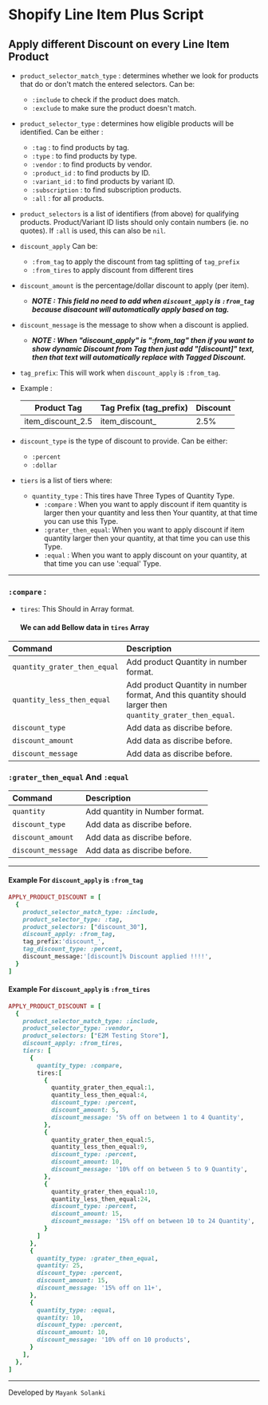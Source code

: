# Shopify Line Item Plus Script

## Apply different Discount on every Line Item Product

- `product_selector_match_type` : determines whether we look for products that do or don't match the entered selectors. Can be:
  - `:include` to check if the product does match.
  - `:exclude` to make sure the product doesn't match.
 
- `product_selector_type` : determines how eligible products will be identified. Can be either :
  - `:tag` : to find products by tag.
  - `:type` : to find products by type.
  - `:vendor` : to find products by vendor.
  - `:product_id` : to find products by ID.
  - `:variant_id` : to find products by variant ID.
  - `:subscription` : to find subscription products.
  - `:all` : for all products.
  
- `product_selectors` is a list of identifiers (from above) for qualifying products. Product/Variant ID lists should only contain numbers (ie. no quotes). If `:all` is used, this can also be `nil`.

- `discount_apply` Can be:
  - `:from_tag` to apply the discount from tag splitting of `tag_prefix`
  - `:from_tires` to apply discount from different tires

- `discount_amount` is the percentage/dollar discount to apply (per item).
  - ***NOTE : This field no need to add when `discount_apply` is `:from_tag` because disacount will automatically apply based on tag.***

- `discount_message` is the message to show when a discount is applied.
  - ***NOTE : When "discount_apply" is ":from_tag" then if you want to show dynamic Discount from Tag then just add "[discount]" text, then that text will automatically replace with Tagged Discount.***
  
- `tag_prefix`: This will work when `discount_apply` is `:from_tag`.
- Example :
  
   |    Product Tag    | Tag Prefix (tag_prefix) | Discount |
   |-------------------|-------------------------|----------|
   | item_discount_2.5 | item_discount_          | 2.5%     |


- `discount_type` is the type of discount to provide. Can be either:
    - `:percent`
    - `:dollar`
    
- `tiers` is a list of tiers where:
  - `quantity_type` : This tires have Three Types of Quantity Type.
    - `:compare` : When you want to apply discount if item quantity is larger then your quantity and less then Your quantity, at that time you can use this Type.
    - `:grater_then_equal`: When you want to apply discount if item  quantity larger then your quantity, at that time you can use this Type.
    - `:equal` : When you want to apply discount on your quantity, at that time you can use ':equal' Type.
    
---

### `:compare` :
- `tires`: This Should in Array format.

  #### We can add Bellow data in `tires` Array

| Command | Description |
| :--- | :--- |
| `quantity_grater_then_equal` | Add product Quantity in number format. |
| `quantity_less_then_equal` | Add product Quantity in number format, And this quantity should larger then `quantity_grater_then_equal`. |
| `discount_type` | Add data as discribe before. |
| `discount_amount` | Add data as discribe before. |
| `discount_message` | Add data as discribe before. |

### `:grater_then_equal` And `:equal`
| Command | Description |
| :--- | :--- |
| `quantity` | Add quantity in Number format. |
| `discount_type` | Add data as discribe before. |
| `discount_amount` | Add data as discribe before. |
| `discount_message` | Add data as discribe before. |

---

#### Example For `discount_apply` is `:from_tag`
```ruby
APPLY_PRODUCT_DISCOUNT = [
  {
    product_selector_match_type: :include,
    product_selector_type: :tag,
    product_selectors: ["discount_30"],
    discount_apply: :from_tag,
    tag_prefix:'discount_',
    tag_discount_type: :percent,
    discount_message:'[discount]% Discount applied !!!!',
  }
]
```

#### Example For `discount_apply` is `:from_tires`
```ruby
APPLY_PRODUCT_DISCOUNT = [
  {
    product_selector_match_type: :include,
    product_selector_type: :vendor,
    product_selectors: ["E2M Testing Store"],
    discount_apply: :from_tires,
    tiers: [
      {
        quantity_type: :compare,
        tires:[
          {
            quantity_grater_then_equal:1,
            quantity_less_then_equal:4,
            discount_type: :percent,
            discount_amount: 5,
            discount_message: '5% off on between 1 to 4 Quantity',
          },
          {
            quantity_grater_then_equal:5,
            quantity_less_then_equal:9,
            discount_type: :percent,
            discount_amount: 10,
            discount_message: '10% off on between 5 to 9 Quantity',
          },
          {
            quantity_grater_then_equal:10,
            quantity_less_then_equal:24,
            discount_type: :percent,
            discount_amount: 15,
            discount_message: '15% off on between 10 to 24 Quantity',
          }
        ]
      },
      {
        quantity_type: :grater_then_equal,
        quantity: 25,
        discount_type: :percent,
        discount_amount: 15,
        discount_message: '15% off on 11+',
      },
      {
        quantity_type: :equal,
        quantity: 10,
        discount_type: :percent,
        discount_amount: 10,
        discount_message: '10% off on 10 products',
      }
    ],
  },
]
```


---
Developed by `Mayank Solanki`
